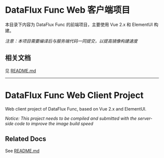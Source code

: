 # DataFlux Func Web 客户端项目

本目录下内容为 DataFlux Func 的前端项目，主要使用 Vue 2.x 和 ElementUI 构建。

*注意：本项目需要编译后与服务端代码一同提交，以提高镜像构建速度*

## 相关文档

见 [README.md](../README.md)

---

# DataFlux Func Web Client Project

Web client project of DataFlux Func, based on Vue 2.x and ElementUI.

*Notice: This project needs to be compiled and submitted with the server-side code to improve the image build speed*

## Related Docs

See [README.md](../README.md)
